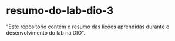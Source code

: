 # resumo-do-lab-dio-3
"Este repositório contém o resumo das lições aprendidas durante o desenvolvimento do lab na DIO".
